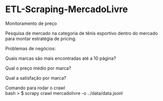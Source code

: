 # ETL-Scraping-MercadoLivre

Monitoramento de preço

Pesquisa de mercado na categoria de tênis esportivo dentro do mercado para montar estratégia de pricing.

Problemas de negócios:
<p> Quais marcas são mais encontradas até a 10 página?
<p> Qual o preço médio por marca?
<p> Qual a satisfação por marca?

<br>

Comando para rodar o crawl	
bash > $ scrapy crawl mercadolivre -o ../data/data.jsonl


